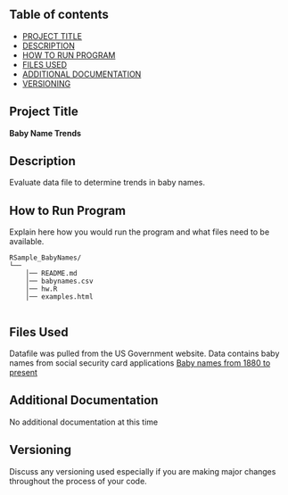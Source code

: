 ## Table of contents

- [PROJECT TITLE](#Project-Title)
- [DESCRIPTION](#Description)
- [HOW TO RUN PROGRAM](#How-to-run-program)
- [FILES USED](#files-used)
- [ADDITIONAL DOCUMENTATION](#additional-documentation)
- [VERSIONING](#versioning)

## Project Title

**Baby Name Trends** 

## Description

Evaluate data file to determine trends in baby names.

## How to Run Program 

Explain here how you would run the program and what files need to be available. 
```text
RSample_BabyNames/
└── 
    │── README.md
    │── babynames.csv
    │── hw.R
    │── examples.html
   
```


## Files Used 

Datafile was pulled from the US Government website.
Data contains baby names from social security card applications
[Baby names from 1880 to present](https://catalog.data.gov/dataset/baby-names-from-social-security-card-applications-national-level-data)


## Additional Documentation

No additional documentation at this time 


## Versioning

Discuss any versioning used especially if you are making major changes throughout the process of your code.
